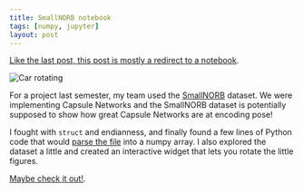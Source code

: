 ```yaml
---
title: SmallNORB notebook
tags: [numpy, jupyter]
layout: post
---
```


[Like the last post, this post is mostly a redirect to a notebook](https://github.com/jessstringham/blog/blob/master/notebooks/2018-05-03-SmallNORB.ipynb).

![Car rotating](/assets/2018-05-03-smallnorb.png)

For a project last semester, my team used the [SmallNORB](https://cs.nyu.edu/~ylclab/data/norb-v1.0-small/) dataset. We were implementing Capsule Networks and the SmallNORB dataset is potentially supposed to show how great Capsule Networks are at encoding pose!

I fought with `struct` and endianness, and finally found a few lines of Python code that would [parse the file](https://github.com/jessstringham/blog/blob/master/notebooks/2018-05-03-SmallNORB.ipynb) into a numpy array. I also explored the dataset a little and created an interactive widget that lets you rotate the little figures.


[Maybe check it out!](https://github.com/jessstringham/blog/blob/master/notebooks/2018-05-03-SmallNORB.ipynb).
